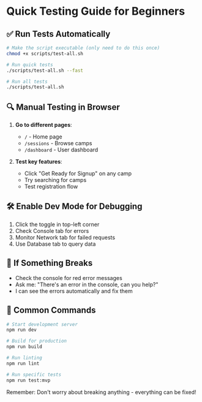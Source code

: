 # Quick Testing Guide for Beginners

## ✅ Run Tests Automatically

```bash
# Make the script executable (only need to do this once)
chmod +x scripts/test-all.sh

# Run quick tests
./scripts/test-all.sh --fast

# Run all tests
./scripts/test-all.sh
```

## 🔍 Manual Testing in Browser

1. **Go to different pages**:
   - `/` - Home page
   - `/sessions` - Browse camps
   - `/dashboard` - User dashboard

2. **Test key features**:
   - Click "Get Ready for Signup" on any camp
   - Try searching for camps
   - Test registration flow

## 🛠️ Enable Dev Mode for Debugging

1. Click the toggle in top-left corner
2. Check Console tab for errors
3. Monitor Network tab for failed requests
4. Use Database tab to query data

## 🚨 If Something Breaks

- Check the console for red error messages
- Ask me: "There's an error in the console, can you help?"
- I can see the errors automatically and fix them

## 📝 Common Commands

```bash
# Start development server
npm run dev

# Build for production
npm run build

# Run linting
npm run lint

# Run specific tests
npm run test:mvp
```

Remember: Don't worry about breaking anything - everything can be fixed!